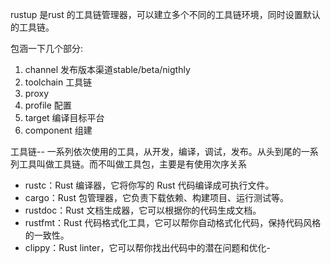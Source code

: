 rustup 是rust 的工具链管理器，可以建立多个不同的工具链环境，同时设置默认的工具链。

包涵一下几个部分:

1. channel 发布版本渠道stable/beta/nigthly
2. toolchain 工具链
3. proxy
4. profile 配置
5. target 编译目标平台
6. component 组建

工具链-- 一系列依次使用的工具，从开发，编译，调试，发布。从头到尾的一系列工具叫做工具链。而不叫做工具包，主要是有使用次序关系

- rustc：Rust 编译器，它将你写的 Rust 代码编译成可执行文件。
- cargo：Rust 包管理器，它负责下载依赖、构建项目、运行测试等。
- rustdoc：Rust 文档生成器，它可以根据你的代码生成文档。
- rustfmt：Rust 代码格式化工具，它可以帮你自动格式化代码，保持代码风格的一致性。
- clippy：Rust linter，它可以帮你找出代码中的潜在问题和优化-